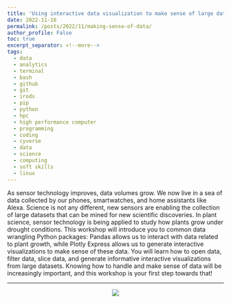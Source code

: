 ```yaml
---
title: 'Using interactive data visualization to make sense of large datasets'
date: 2022-11-16
permalink: /posts/2022/11/making-sense-of-data/
author_profile: False
toc: true
excerpt_separator: <!--more-->
tags:
  - data
  - analytics
  - terminal
  - bash
  - github
  - git 
  - irods
  - pip
  - python
  - hpc
  - high performance computer
  - programming
  - coding
  - cyverse
  - data
  - science
  - computing
  - soft skills
  - linux
---
```


As sensor technology improves, data volumes grow. We now live in a sea of data collected by our phones, smartwatches, and home assistants like Alexa. Science is not any different, new sensors are enabling the collection of large datasets that can be mined for new scientific discoveries. In plant science, sensor technology is being applied to study how plants grow under drought conditions. This workshop will introduce you to common data wrangling Python packages: Pandas allows us to interact with data related to plant growth, while Plotly Express allows us to generate interactive visualizations to make sense of these data. You will learn how to open data, filter data, slice data, and generate informative interactive visualizations from large datasets. Knowing how to handle and make sense of data will be increasingly important, and this workshop is your first step towards that! 
<!--more-->

---



<p align="center"><img src="https://github.com/emmanuelgonz/emmanuelgonz.github.io/raw/master/images/which_python3.png"></p>
